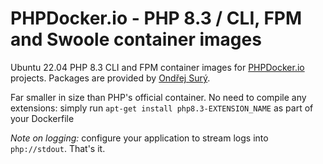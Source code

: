 # PHPDocker.io - PHP 8.3 / CLI, FPM and Swoole container images

Ubuntu 22.04 PHP 8.3 CLI and FPM container images for [PHPDocker.io](http://phpdocker.io) projects. Packages are provided by [Ondřej Surý](https://deb.sury.org/).

Far smaller in size than PHP's official container. No need to compile any extensions: simply run `apt-get install php8.3-EXTENSION_NAME` as part of your Dockerfile

*Note on logging:* configure your application to stream logs into `php://stdout`. That's it.
